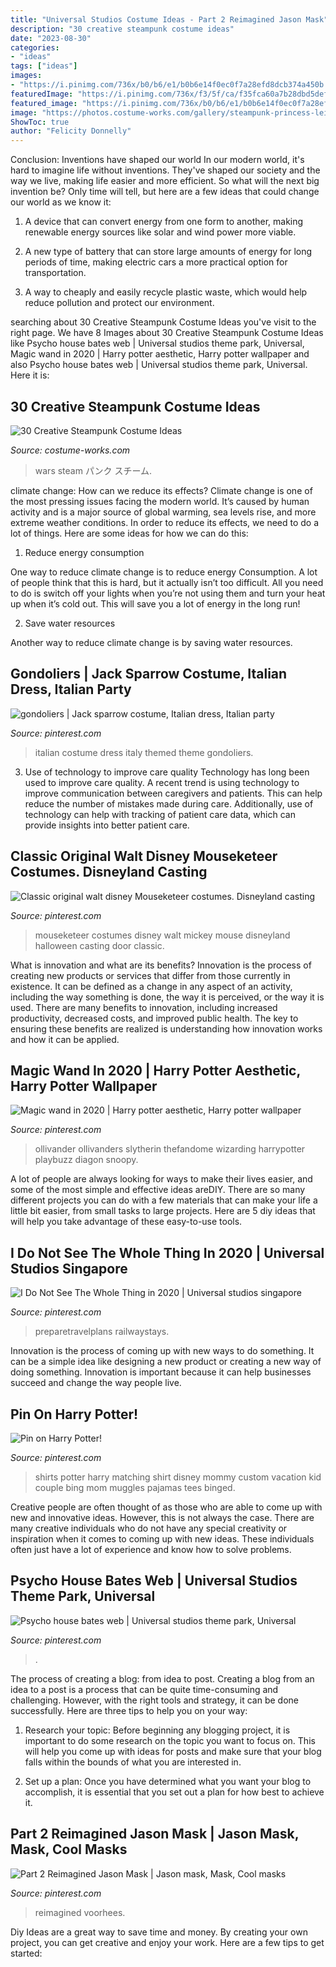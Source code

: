 ```yaml
---
title: "Universal Studios Costume Ideas - Part 2 Reimagined Jason Mask"
description: "30 creative steampunk costume ideas"
date: "2023-08-30"
categories:
- "ideas"
tags: ["ideas"]
images:
- "https://i.pinimg.com/736x/b0/b6/e1/b0b6e14f0ec0f7a28efd8dcb374a450b.jpg"
featuredImage: "https://i.pinimg.com/736x/f3/5f/ca/f35fca60a7b28dbd5def45fc2e778db7.jpg"
featured_image: "https://i.pinimg.com/736x/b0/b6/e1/b0b6e14f0ec0f7a28efd8dcb374a450b.jpg"
image: "https://photos.costume-works.com/gallery/steampunk-princess-leia.jpg"
ShowToc: true
author: "Felicity Donnelly"
---
```



Conclusion: Inventions have shaped our world
In our modern world, it's hard to imagine life without inventions. They've shaped our society and the way we live, making life easier and more efficient.
So what will the next big invention be? Only time will tell, but here are a few ideas that could change our world as we know it:

1. A device that can convert energy from one form to another, making renewable energy sources like solar and wind power more viable.

2. A new type of battery that can store large amounts of energy for long periods of time, making electric cars a more practical option for transportation.

3. A way to cheaply and easily recycle plastic waste, which would help reduce pollution and protect our environment.

	

		
searching about 30 Creative Steampunk Costume Ideas you've visit to the right page. We have 8 Images about 30 Creative Steampunk Costume Ideas like Psycho house bates web | Universal studios theme park, Universal, Magic wand in 2020 | Harry potter aesthetic, Harry potter wallpaper and also Psycho house bates web | Universal studios theme park, Universal. Here it is:
		
    
## 30 Creative Steampunk Costume Ideas

<img loading=lazy src="https://photos.costume-works.com/gallery/steampunk-princess-leia.jpg" onerror="this.onerror=null;this.src='https://tse2.mm.bing.net/th?id=OIP.03i0vgQvkX6g9MjHslOywQAAAA&amp;pid=15.1';" alt="30 Creative Steampunk Costume Ideas">

_Source: costume-works.com_

>wars steam パンク スチーム. 

	

climate change: How can we reduce its effects?
Climate change is one of the most pressing issues facing the modern world. It’s caused by human activity and is a major source of global warming, sea levels rise, and more extreme weather conditions. In order to reduce its effects, we need to do a lot of things. Here are some ideas for how we can do this:
1) Reduce energy consumption

One way to reduce climate change is to reduce energy Consumption. A lot of people think that this is hard, but it actually isn’t too difficult. All you need to do is switch off your lights when you’re not using them and turn your heat up when it’s cold out. This will save you a lot of energy in the long run! 

2) Save water resources

Another way to reduce climate change is by saving water resources.

    
## Gondoliers | Jack Sparrow Costume, Italian Dress, Italian Party

<img loading=lazy src="https://i.pinimg.com/736x/e9/96/32/e99632e6c05ca0a511cbf22eced3ba09--italian-party-party-themes.jpg" onerror="this.onerror=null;this.src='https://tse3.mm.bing.net/th?id=OIP.5T3XeOMTex2CCHroHFRz0ADIEs&amp;pid=15.1';" alt="gondoliers | Jack sparrow costume, Italian dress, Italian party">

_Source: pinterest.com_

>italian costume dress italy themed theme gondoliers. 

	

3) Use of technology to improve care quality
Technology has long been used to improve care quality. A recent trend is using technology to improve communication between caregivers and patients. This can help reduce the number of mistakes made during care. Additionally, use of technology can help with tracking of patient care data, which can provide insights into better patient care.

    
## Classic Original Walt Disney Mouseketeer Costumes. Disneyland Casting

<img loading=lazy src="https://i.pinimg.com/736x/4e/cb/6e/4ecb6e5a1afe47be24852053fa34feee.jpg" onerror="this.onerror=null;this.src='https://tse4.mm.bing.net/th?id=OIP.ywLFjOtYL-GGS2UxXl77uwHaL0&amp;pid=15.1';" alt="Classic original walt disney Mouseketeer costumes. Disneyland casting">

_Source: pinterest.com_

>mouseketeer costumes disney walt mickey mouse disneyland halloween casting door classic. 

	

What is innovation and what are its benefits?
Innovation is the process of creating new products or services that differ from those currently in existence. It can be defined as a change in any aspect of an activity, including the way something is done, the way it is perceived, or the way it is used. 
There are many benefits to innovation, including increased productivity, decreased costs, and improved public health. The key to ensuring these benefits are realized is understanding how innovation works and how it can be applied.

    
## Magic Wand In 2020 | Harry Potter Aesthetic, Harry Potter Wallpaper

<img loading=lazy src="https://i.pinimg.com/736x/9e/f9/51/9ef95155fce594b221fc3c0e8ba6016f.jpg" onerror="this.onerror=null;this.src='https://tse3.mm.bing.net/th?id=OIP.ObpAn1_2_UT_4ynQ_frEaQAAAA&amp;pid=15.1';" alt="Magic wand in 2020 | Harry potter aesthetic, Harry potter wallpaper">

_Source: pinterest.com_

>ollivander ollivanders slytherin thefandome wizarding harrypotter playbuzz diagon snoopy. 

	

A lot of people are always looking for ways to make their lives easier, and some of the most simple and effective ideas areDIY. There are so many different projects you can do with a few materials that can make your life a little bit easier, from small tasks to large projects. Here are 5 diy ideas that will help you take advantage of these easy-to-use tools.

    
## I Do Not See The Whole Thing In 2020 | Universal Studios Singapore

<img loading=lazy src="https://i.pinimg.com/736x/f3/5f/ca/f35fca60a7b28dbd5def45fc2e778db7.jpg" onerror="this.onerror=null;this.src='https://tse2.mm.bing.net/th?id=OIP.oNE0N3BiHlwuUkPCguQ1nwHaFO&amp;pid=15.1';" alt="I Do Not See The Whole Thing in 2020 | Universal studios singapore">

_Source: pinterest.com_

>preparetravelplans railwaystays. 

	

Innovation is the process of coming up with new ways to do something. It can be a simple idea like designing a new product or creating a new way of doing something. Innovation is important because it can help businesses succeed and change the way people live.

    
## Pin On Harry Potter!

<img loading=lazy src="https://i.pinimg.com/736x/86/6d/4a/866d4ab930f8330167ac4bd4825e1791--harry-potter-matching-shirts-family-harry-potter-shirts.jpg" onerror="this.onerror=null;this.src='https://tse1.mm.bing.net/th?id=OIP.0O_1tQI0uaPqrq_trTvtrgHaF3&amp;pid=15.1';" alt="Pin on Harry Potter!">

_Source: pinterest.com_

>shirts potter harry matching shirt disney mommy custom vacation kid couple bing mom muggles pajamas tees binged. 

	

Creative people are often thought of as those who are able to come up with new and innovative ideas. However, this is not always the case. There are many creative individuals who do not have any special creativity or inspiration when it comes to coming up with new ideas. These individuals often just have a lot of experience and know how to solve problems.

    
## Psycho House Bates Web | Universal Studios Theme Park, Universal

<img loading=lazy src="https://i.pinimg.com/736x/b0/b6/e1/b0b6e14f0ec0f7a28efd8dcb374a450b.jpg" onerror="this.onerror=null;this.src='https://tse3.mm.bing.net/th?id=OIP.PaZTCpTQEsKl6RlSVKcGugAAAA&amp;pid=15.1';" alt="Psycho house bates web | Universal studios theme park, Universal">

_Source: pinterest.com_

>. 

	

The process of creating a blog: from idea to post.
Creating a blog from an idea to a post is a process that can be quite time-consuming and challenging. However, with the right tools and strategy, it can be done successfully. Here are three tips to help you on your way: 
1. Research your topic: Before beginning any blogging project, it is important to do some research on the topic you want to focus on. This will help you come up with ideas for posts and make sure that your blog falls within the bounds of what you are interested in. 

2. Set up a plan: Once you have determined what you want your blog to accomplish, it is essential that you set out a plan for how best to achieve it.

    
## Part 2 Reimagined Jason Mask | Jason Mask, Mask, Cool Masks

<img loading=lazy src="https://i.pinimg.com/736x/ad/76/b1/ad76b1c2d0bdeecbf44ead188e8d6350.jpg" onerror="this.onerror=null;this.src='https://tse4.mm.bing.net/th?id=OIP.ocqw-L81S_XleGpftL-UsQHaHa&amp;pid=15.1';" alt="Part 2 Reimagined Jason Mask | Jason mask, Mask, Cool masks">

_Source: pinterest.com_

>reimagined voorhees. 

	

Diy Ideas are a great way to save time and money. By creating your own project, you can get creative and enjoy your work. Here are a few tips to get started: 

